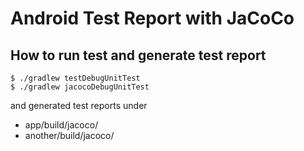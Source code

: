 # Android Test Report with JaCoCo

## How to run test and generate test report

```console
$ ./gradlew testDebugUnitTest
$ ./gradlew jacocoDebugUnitTest
```

and generated test reports under

- app/build/jacoco/
- another/build/jacoco/
